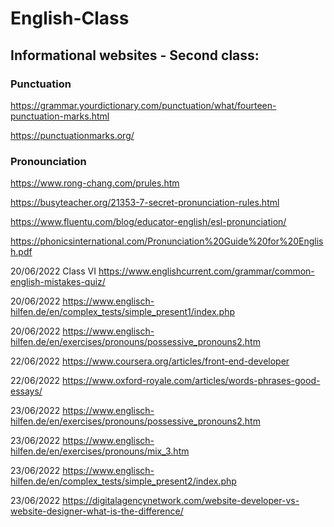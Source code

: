 # English-Class

## Informational websites - Second class:

### Punctuation

https://grammar.yourdictionary.com/punctuation/what/fourteen-punctuation-marks.html

https://punctuationmarks.org/

### Pronounciation

https://www.rong-chang.com/prules.htm

https://busyteacher.org/21353-7-secret-pronunciation-rules.html

https://www.fluentu.com/blog/educator-english/esl-pronunciation/

https://phonicsinternational.com/Pronunciation%20Guide%20for%20English.pdf



20/06/2022 Class VI
https://www.englishcurrent.com/grammar/common-english-mistakes-quiz/


20/06/2022
https://www.englisch-hilfen.de/en/complex_tests/simple_present1/index.php

20/06/2022
https://www.englisch-hilfen.de/en/exercises/pronouns/possessive_pronouns2.htm

22/06/2022
https://www.coursera.org/articles/front-end-developer



22/06/2022
https://www.oxford-royale.com/articles/words-phrases-good-essays/

23/06/2022
https://www.englisch-hilfen.de/en/exercises/pronouns/possessive_pronouns2.htm

23/06/2022
https://www.englisch-hilfen.de/en/exercises/pronouns/mix_3.htm

23/06/2022
https://www.englisch-hilfen.de/en/complex_tests/simple_present2/index.php

23/06/2022
https://digitalagencynetwork.com/website-developer-vs-website-designer-what-is-the-difference/


